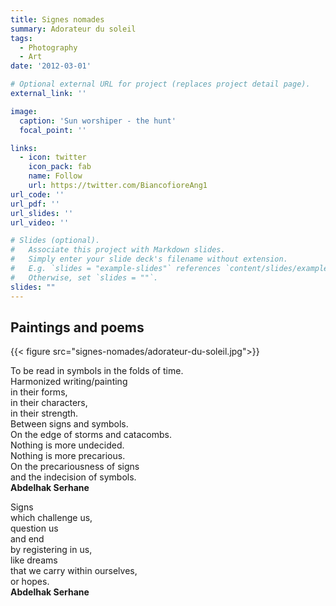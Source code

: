 ```yaml
---
title: Signes nomades
summary: Adorateur du soleil
tags:
  - Photography
  - Art
date: '2012-03-01'

# Optional external URL for project (replaces project detail page).
external_link: ''

image:
  caption: 'Sun worshiper - the hunt'
  focal_point: ''

links:
  - icon: twitter
    icon_pack: fab
    name: Follow
    url: https://twitter.com/BiancofioreAng1
url_code: ''
url_pdf: ''
url_slides: ''
url_video: ''

# Slides (optional).
#   Associate this project with Markdown slides.
#   Simply enter your slide deck's filename without extension.
#   E.g. `slides = "example-slides"` references `content/slides/example-slides.md`.
#   Otherwise, set `slides = ""`.
slides: ""
---
```


## Paintings and poems

{{< figure src="signes-nomades/adorateur-du-soleil.jpg">}}

To be read in symbols in the folds of time. <br>
Harmonized writing/painting <br>
in their forms, <br>
in their characters, <br>
in their strength. <br>
Between signs and symbols. <br>
On the edge of storms and catacombs. <br>
Nothing is more undecided. <br>
Nothing is more precarious. <br>
On the precariousness of signs <br>
and the indecision of symbols. <br>
<b>Abdelhak Serhane</b>

Signs <br>
which challenge us, <br>
question us <br>
and end <br>
by registering in us, <br>
like dreams <br>
that we carry within ourselves, <br>
or hopes. <br>
<b>Abdelhak Serhane</b>
